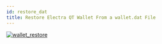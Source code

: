 ```yaml
---
id: restore_dat
title: Restore Electra QT Wallet From a wallet.dat File
---
```


[![wallet_restore](http://img.youtube.com/vi/yZkR_hWx1u8/0.jpg)](http://www.youtube.com/watch?v=yZkR_hWx1u8 "Electra ECA Wallet Restore")
